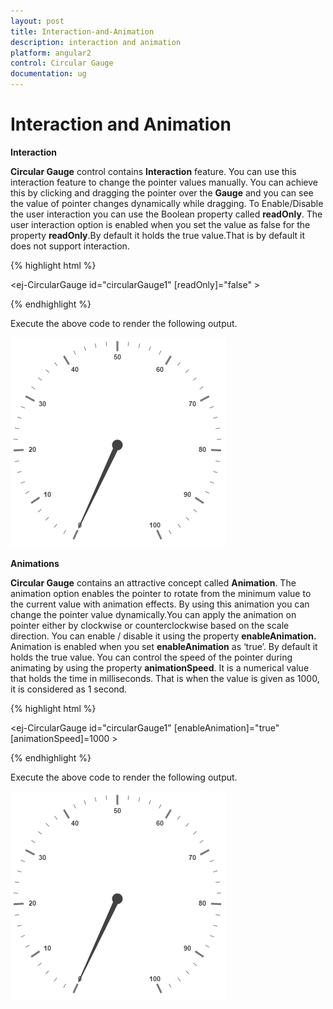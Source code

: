```yaml
---
layout: post
title: Interaction-and-Animation
description: interaction and animation
platform: angular2
control: Circular Gauge
documentation: ug
---
```


# Interaction and Animation

**Interaction**

**Circular Gauge** control contains **Interaction** feature. You can use this interaction feature to change the pointer values manually. You can achieve this by clicking and dragging the pointer over the **Gauge** and you can see the value of pointer changes dynamically while dragging. To Enable/Disable the user interaction you can use the Boolean property called **readOnly**. The user interaction option is enabled when you set the value as false for the property **readOnly**.By default it holds the true value.That is by default it does not support interaction. 

{% highlight html %}

  <ej-CircularGauge id="circularGauge1" [readOnly]="false" >
  </ej-CircularGauge>

{% endhighlight %}

Execute the above code to render the following output.

![](Interaction-and-Animation_images/Interaction-and-Animation_img1.png)

**Animations**

**Circular Gauge** contains an attractive concept called **Animation**. The animation option enables the pointer to rotate from the minimum value to the current value with animation effects. By using this animation you can change the pointer value dynamically.You can apply the animation on  pointer either by clockwise or counterclockwise based on the scale direction. You can enable / disable it using the property **enableAnimation.** Animation is enabled when you set **enableAnimation** as ‘true’. By default it holds the true value. You can control the speed of the pointer during animating by using the property **animationSpeed**. It is a numerical value that holds the time in milliseconds. That is when the value is given as 1000, it is considered as 1 second.

{% highlight html %}

  <ej-CircularGauge id="circularGauge1" [enableAnimation]="true" [animationSpeed]=1000 >
  </ej-CircularGauge>

{% endhighlight %}


Execute the above code to render the following output.

![](Interaction-and-Animation_images/Interaction-and-Animation_img2.png)

